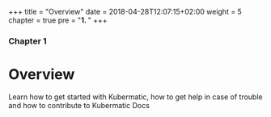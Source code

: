 +++
title = "Overview"
date = 2018-04-28T12:07:15+02:00
weight = 5
chapter = true
pre = "<b>1. </b>"
+++

### Chapter 1

# Overview

Learn how to get started with Kubermatic, how to get help in case of trouble and how to contribute to Kubermatic Docs

